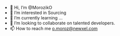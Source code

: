 - 👋 Hi, I’m @MorozikO
- 👀 I’m interested in Sourcing
- 🌱 I’m currently learning ...
- 💞️ I’m looking to collaborate on talented developers.
- 📫 How to reach me o.moroz@newxel.com

<!---
MorozikO/MorozikO is a ✨ special ✨ repository because its `README.md` (this file) appears on your GitHub profile.
You can click the Preview link to take a look at your changes.
--->
